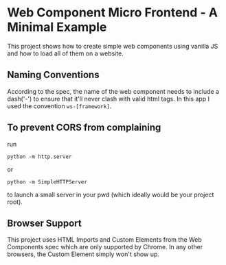 # Web Component Micro Frontend - A Minimal Example

This project shows how to create simple web components using vanilla JS and how to load all of them on a website.

## Naming Conventions
According to the spec, the name of the web component needs to include a dash('-') to ensure that it'll never clash with valid html tags. In this app I used the convention `ws-[framework]`.


## To prevent CORS from complaining
run

    python -m http.server
or

    python -m SimpleHTTPServer

to launch a small server in your pwd (which ideally would be your project root).


## Browser Support
This project uses HTML Imports and Custom Elements from the Web Components spec which are only supported by Chrome. In any other browsers, the Custom Element simply won't show up.
